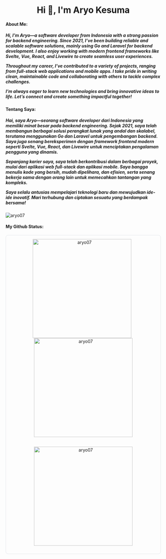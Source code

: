 <h1 align="center">Hi 👋, I'm Aryo Kesuma</h1> 
<h4 align="left">About Me:</h4>
<h5 align="left">Hi, I’m Aryo—a software developer from Indonesia with a strong passion for backend engineering. Since 2021, I’ve been building reliable and scalable software solutions, mainly using Go and Laravel for backend development. I also enjoy working with modern frontend frameworks like Svelte, Vue, React, and Livewire to create seamless user experiences.
  
  Throughout my career, I’ve contributed to a variety of projects, ranging from full-stack web applications and mobile apps. I take pride in writing clean, maintainable code and collaborating with others to tackle complex challenges.

I’m always eager to learn new technologies and bring innovative ideas to life. Let’s connect and create something impactful together!</h5>

<h4 align="left">Tentang Saya:</h4>
<h5 align="left">Hai, saya Aryo—seorang software developer dari Indonesia yang memiliki minat besar pada backend engineering. Sejak 2021, saya telah membangun berbagai solusi perangkat lunak yang andal dan skalabel, terutama menggunakan Go dan Laravel untuk pengembangan backend. Saya juga senang bereksperimen dengan framework frontend modern seperti Svelte, Vue, React, dan Livewire untuk menciptakan pengalaman pengguna yang dinamis. 
  
  Sepanjang karier saya, saya telah berkontribusi dalam berbagai proyek, mulai dari aplikasi web full-stack dan aplikasi mobile. Saya bangga menulis kode yang bersih, mudah dipelihara, dan efisien, serta senang bekerja sama dengan orang lain untuk memecahkan tantangan yang kompleks. 
  
  Saya selalu antusias mempelajari teknologi baru dan mewujudkan ide-ide inovatif. Mari terhubung dan ciptakan sesuatu yang berdampak bersama!</h5>

<p align="left"> <img src="https://komarev.com/ghpvc/?username=aryo07&label=Profile%20views&color=0e75b6&style=flat" alt="aryo07" /> </p>

<h4 align="left">My Github Status:</h4>

<div align="center" style="border:1px solid #e1e4e8; padding:12px; border-radius:8px; display:inline-block;">
    <a>
        <img align="center" src="https://github-readme-stats.vercel.app/api?username=aryo07&show_icons=true&locale=en" alt="aryo07" width="320" />
    </a>
    &nbsp;
    <a>
        <img align="center" src="https://github-readme-streak-stats.herokuapp.com/?user=aryo07&" alt="aryo07" width="320" />
    </a>
    <br /><br />
    <p>
        <img align="center" src="https://github-readme-stats.vercel.app/api/top-langs?username=aryo07&show_icons=true&locale=en&layout=compact" alt="aryo07" width="320" />
    </p>
</div>
